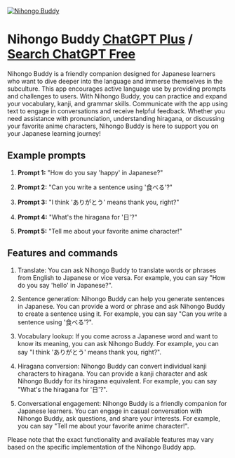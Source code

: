 
[![Nihongo Buddy](https://files.oaiusercontent.com/file-c0I7GjUgRfhmuUT7BXR0Vzjp?se=2123-10-17T13%3A27%3A55Z&sp=r&sv=2021-08-06&sr=b&rscc=max-age%3D31536000%2C%20immutable&rscd=attachment%3B%20filename%3D36e7ba23-7aa4-4a60-aaf2-a767dceed8e1.png&sig=NIFt75oIkojec19Hue3P0j4%2BF1Cc1JduToK%2BTEQYUi4%3D)](https://chat.openai.com/g/g-0ToTbYfIE-nihongo-buddy)

# Nihongo Buddy [ChatGPT Plus](https://chat.openai.com/g/g-0ToTbYfIE-nihongo-buddy) / [Search ChatGPT Free](https://gptcall.net/index.html#/?search=Nihongo%20Buddy)

Nihongo Buddy is a friendly companion designed for Japanese learners who want to dive deeper into the language and immerse themselves in the subculture. This app encourages active language use by providing prompts and challenges to users. With Nihongo Buddy, you can practice and expand your vocabulary, kanji, and grammar skills. Communicate with the app using text to engage in conversations and receive helpful feedback. Whether you need assistance with pronunciation, understanding hiragana, or discussing your favorite anime characters, Nihongo Buddy is here to support you on your Japanese learning journey!

## Example prompts

1. **Prompt 1:** "How do you say 'happy' in Japanese?"

2. **Prompt 2:** "Can you write a sentence using '食べる'?"

3. **Prompt 3:** "I think 'ありがとう' means thank you, right?"

4. **Prompt 4:** "What's the hiragana for '日'?"

5. **Prompt 5:** "Tell me about your favorite anime character!"

## Features and commands

1. Translate: You can ask Nihongo Buddy to translate words or phrases from English to Japanese or vice versa. For example, you can say "How do you say 'hello' in Japanese?".

2. Sentence generation: Nihongo Buddy can help you generate sentences in Japanese. You can provide a word or phrase and ask Nihongo Buddy to create a sentence using it. For example, you can say "Can you write a sentence using '食べる'?".

3. Vocabulary lookup: If you come across a Japanese word and want to know its meaning, you can ask Nihongo Buddy. For example, you can say "I think 'ありがとう' means thank you, right?".

4. Hiragana conversion: Nihongo Buddy can convert individual kanji characters to hiragana. You can provide a kanji character and ask Nihongo Buddy for its hiragana equivalent. For example, you can say "What's the hiragana for '日'?".

5. Conversational engagement: Nihongo Buddy is a friendly companion for Japanese learners. You can engage in casual conversation with Nihongo Buddy, ask questions, and share your interests. For example, you can say "Tell me about your favorite anime character!".

Please note that the exact functionality and available features may vary based on the specific implementation of the Nihongo Buddy app.


